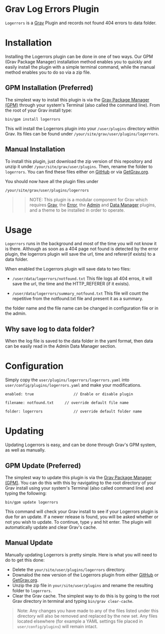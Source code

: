 # Grav Log Errors Plugin

`Logerrors` is a [Grav](http://github.com/getgrav/grav) Plugin and records not found 404 errors to data folder.


# Installation

Installing the Logerrors plugin can be done in one of two ways. Our GPM (Grav Package Manager) installation method enables you to quickly and easily install the plugin with a simple terminal command, while the manual method enables you to do so via a zip file. 

## GPM Installation (Preferred)

The simplest way to install this plugin is via the [Grav Package Manager (GPM)](http://learn.getgrav.org/advanced/grav-gpm) through your system's Terminal (also called the command line).  From the root of your Grav install type:

    bin/gpm install logerrors

This will install the Logerrors plugin into your `/user/plugins` directory within Grav. Its files can be found under `/your/site/grav/user/plugins/logerrors`.

## Manual Installation

To install this plugin, just download the zip version of this repository and unzip it under `/your/site/grav/user/plugins`. Then, rename the folder to `logerrors`. You can find these files either on [GitHub](https://github.com/hugoaf/grav-plugin-logerrors) or via [GetGrav.org](http://getgrav.org/downloads/plugins#extras).

You should now have all the plugin files under

    /your/site/grav/user/plugins/logerrors

>> NOTE: This plugin is a modular component for Grav which requires [Grav](http://github.com/getgrav/grav), the [Error](https://github.com/getgrav/grav-plugin-error), the [Admin](https://github.com/getgrav/grav-plugin-admin) and [Data Manager](https://github.com/getgrav/grav-plugin-data-manager) plugins, and a theme to be installed in order to operate.

# Usage

`Logerrors` runs in the background and most of the time you will not know it is there. Although as soon as a 404 page not found is detected by the error plugin, the logerrors plugin will save the url, time and referer(if exists) to a data folder.

When enabled the Logerrors plugin will save data to two files:

- `/user/data/logerrors/notfound.txt`
  This file logs all 404 erros, it will save the url, the time and the HTTP_REFERER (if it exists).

- `/user/data/logerrors/summary_notfound.txt`
  This file will count the repetitive from the notfound.txt file and present it as a summary.

the folder name and the file name can be changed in configuration file or in the admin.

## Why save log to data folder?

When the log file is saved to the data folder in the yaml format, then data can be easily read in the Admin Data Manager section.


# Configuration

Simply copy the `user/plugins/logerrors/logerrors.yaml` into `user/config/plugins/logerrors.yaml` and make your modifications.

`enabled: true 				    // Enable or disable plugin`

`filename: notfound.txt		// override default file name`

`folder: logerrors				// override default folder name`



# Updating

Updating Logerrors is easy, and can be done through Grav's GPM system, as well as manually.

## GPM Update (Preferred)

The simplest way to update this plugin is via the [Grav Package Manager (GPM)](http://learn.getgrav.org/advanced/grav-gpm). You can do this with this by navigating to the root directory of your Grav install using your system's Terminal (also called command line) and typing the following:

    bin/gpm update logerrors

This command will check your Grav install to see if your Logerrors plugin is due for an update. If a newer release is found, you will be asked whether or not you wish to update. To continue, type `y` and hit enter. The plugin will automatically update and clear Grav's cache.

## Manual Update

Manually updating Logerrors is pretty simple. Here is what you will need to do to get this done:

* Delete the `your/site/user/plugins/logerrors` directory.
* Downalod the new version of the Logerrors plugin from either [GitHub](https://github.com/hugoaf/grav-plugin-logerrors) or [GetGrav.org](http://getgrav.org/downloads/plugins#extras).
* Unzip the zip file in `your/site/user/plugins` and rename the resulting folder to `logerrors`.
* Clear the Grav cache. The simplest way to do this is by going to the root Grav directory in terminal and typing `bin/grav clear-cache`.

> Note: Any changes you have made to any of the files listed under this directory will also be removed and replaced by the new set. Any files located elsewhere (for example a YAML settings file placed in `user/config/plugins`) will remain intact.
